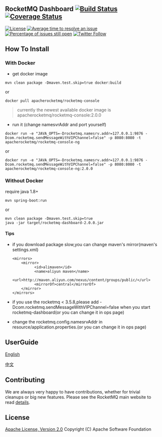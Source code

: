 ## RocketMQ Dashboard [![Build Status](https://api.travis-ci.com/apache/rocketmq-dashboard.svg?branch=master)](https://travis-ci.com/github/apache/rocketmq-dashboard) [![Coverage Status](https://coveralls.io/repos/github/apache/rocketmq-dashboard/badge.svg?branch=master)](https://coveralls.io/github/apache/rocketmq-dashboard?branch=master)
[![License](https://img.shields.io/badge/license-Apache%202-4EB1BA.svg)](https://www.apache.org/licenses/LICENSE-2.0.html)
[![Average time to resolve an issue](http://isitmaintained.com/badge/resolution/apache/rocketmq-dashboard.svg)](http://isitmaintained.com/project/apache/rocketmq-dashboard "Average time to resolve an issue")
[![Percentage of issues still open](http://isitmaintained.com/badge/open/apache/rocketmq-dashboard.svg)](http://isitmaintained.com/project/apache/rocketmq-dashboard "Percentage of issues still open")
[![Twitter Follow](https://img.shields.io/twitter/follow/ApacheRocketMQ?style=social)](https://twitter.com/intent/follow?screen_name=ApacheRocketMQ)
## How To Install

### With Docker

* get docker image

```
mvn clean package -Dmaven.test.skip=true docker:build
```

or

```
docker pull apacherocketmq/rocketmq-console
```

> currently the newest available docker image is apacherocketmq/rocketmq-console:2.0.0


* run it (change namesvrAddr and port yourself)

```
docker run -e "JAVA_OPTS=-Drocketmq.namesrv.addr=127.0.0.1:9876 -Dcom.rocketmq.sendMessageWithVIPChannel=false" -p 8080:8080 -t apacherocketmq/rocketmq-console-ng
```

or 

```
docker run -e "JAVA_OPTS=-Drocketmq.namesrv.addr=127.0.0.1:9876 -Dcom.rocketmq.sendMessageWithVIPChannel=false" -p 8080:8080 -t apacherocketmq/rocketmq-console-ng:2.0.0
```

### Without Docker
require java 1.8+
```
mvn spring-boot:run
```
or
```
mvn clean package -Dmaven.test.skip=true
java -jar target/rocketmq-dashboard-2.0.0.jar
```

#### Tips
* if you download package slow,you can change maven's mirror(maven's settings.xml)
  
  ```
  <mirrors>
      <mirror>
            <id>alimaven</id>
            <name>aliyun maven</name>
            <url>http://maven.aliyun.com/nexus/content/groups/public/</url>
            <mirrorOf>central</mirrorOf>        
      </mirror>
  </mirrors>
  ```
  
* if you use the rocketmq < 3.5.8,please add -Dcom.rocketmq.sendMessageWithVIPChannel=false when you start rocketmq-dashboard(or you can change it in ops page)
* change the rocketmq.config.namesrvAddr in resource/application.properties.(or you can change it in ops page)

## UserGuide

[English](https://github.com/apache/rocketmq-dashboard/blob/master/docs/1_0_0/UserGuide_EN.md)

[中文](https://github.com/apache/rocketmq-dashboard/blob/master/docs/1_0_0/UserGuide_CN.md)

## Contributing

We are always very happy to have contributions, whether for trivial cleanups or big new features. Please see the RocketMQ main website to read [details](http://rocketmq.apache.org/docs/how-to-contribute/).

## License
[Apache License, Version 2.0](http://www.apache.org/licenses/LICENSE-2.0.html) Copyright (C) Apache Software Foundation 
